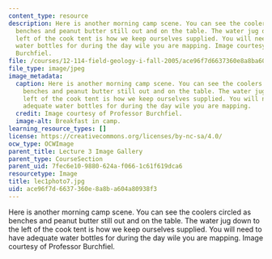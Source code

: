 ```yaml
---
content_type: resource
description: Here is another morning camp scene. You can see the coolers circled as
  benches and peanut butter still out and on the table. The water jug down to the
  left of the cook tent is how we keep ourselves supplied. You will need to have adequate
  water bottles for during the day wile you are mapping. Image courtesy of Professor
  Burchfiel.
file: /courses/12-114-field-geology-i-fall-2005/ace96f7d6637360e8a8ba604a80938f3_lec1photo7.jpg
file_type: image/jpeg
image_metadata:
  caption: Here is another morning camp scene. You can see the coolers circled as
    benches and peanut butter still out and on the table. The water jug down to the
    left of the cook tent is how we keep ourselves supplied. You will need to have
    adequate water bottles for during the day wile you are mapping.
  credit: Image courtesy of Professor Burchfiel.
  image-alt: Breakfast in camp.
learning_resource_types: []
license: https://creativecommons.org/licenses/by-nc-sa/4.0/
ocw_type: OCWImage
parent_title: Lecture 3 Image Gallery
parent_type: CourseSection
parent_uid: 7fec6e10-9880-624a-f066-1c61f619dca6
resourcetype: Image
title: lec1photo7.jpg
uid: ace96f7d-6637-360e-8a8b-a604a80938f3
---
```

Here is another morning camp scene. You can see the coolers circled as benches and peanut butter still out and on the table. The water jug down to the left of the cook tent is how we keep ourselves supplied. You will need to have adequate water bottles for during the day wile you are mapping. Image courtesy of Professor Burchfiel.